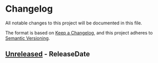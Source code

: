 # Changelog
All notable changes to this project will be documented in this file.

The format is based on [Keep a Changelog](https://keepachangelog.com/en/1.0.0/),
and this project adheres to [Semantic Versioning](https://semver.org/spec/v2.0.0.html).

<!-- next-header -->
## [Unreleased] - ReleaseDate

<!-- next-url -->
[Unreleased]: https://github.com/rursprung/tb6612fng-rs/compare/v0.1.1...HEAD
[0.1.1]: https://github.com/rursprung/tb6612fng-rs/compare/v0.1.0...v0.1.1
